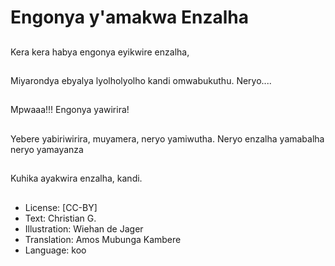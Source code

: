 # Engonya y'amakwa Enzalha

##
Kera kera habya engonya eyikwire enzalha,

##
Miyarondya ebyalya lyolholyolho kandi omwabukuthu. Neryo....

##
Mpwaaa!!! Engonya yawirira!

##
Yebere yabiriwirira, muyamera, neryo yamiwutha. Neryo enzalha yamabalha neryo yamayanza

##
Kuhika ayakwira enzalha, kandi.

##
* License: [CC-BY]
* Text: Christian G.
* Illustration: Wiehan de Jager
* Translation: Amos Mubunga Kambere
* Language: koo
